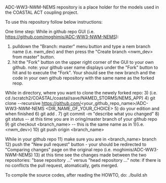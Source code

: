 ADC-WW3-NWM-NEMS repository is a place holder for the models
used in the COASTAL ACT coupling project.

To use this repository follow below instructions:

One time step:
While in github repo GUI (i.e. https://github.com/moghimis/ADC-WW3-NWM-NEMS):
1)   pulldown the "Branch: master" menu button and type a nem branch name (i.e. nwm_dev)
     and then press the "Create branch <nwm_dev> from master" button.
2)   hit the "Fork" button on the upper right corner of the GUI to your own github.
     note: your github user name displays under the "Fork" button to hit and to
           execute the "Fork". Your should see the new branch and the code in your own 
           github repository with the same name as the forked reop.

While in directory, where you want to clone the newely forked repo:
3)  (i.e. cd /scratch2/COASTAL/coastal/save/NAMED_STORMS/NEMS_APP)
4)  git clone --recursive https://github.com/<your_github_repo_name>/ADC-WW3-NWM-NEMS <DIR_NAME_OF_YOUR_CHOICE>
5)  do your edition and when finished 
6)  git add .
7)  git commit -m "describe what you changed"
8)  git status -- at this time you are in oring/master branch of your github repo
9)  git checkout <branch_name> -- this is the same name as in 1)(i.e. <nwm_dev>)
10) git push origin <branch_name>

While in your github repo
11) make sure you are in <branch_name> branch
12) push the "New pull request" button - your should be redirected to "Comparing changes"
    page on the original repo (i.e. moghimis/ADC-WW3-NWM-NEMS)
13) at this time see the changes made between the two repositories:
    "base repository ..." versus "head repository ..."
note: if there is no conflicts the pull request, atomatically, gets merged.
 

To compile the source codes, after reading the HOWTO, do:
./build.sh

